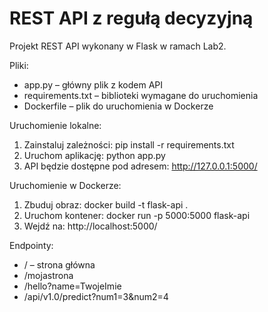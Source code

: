 # REST API z regułą decyzyjną
Projekt REST API wykonany w Flask w ramach Lab2.

Pliki:
- app.py – główny plik z kodem API
- requirements.txt – biblioteki wymagane do uruchomienia
- Dockerfile – plik do uruchomienia w Dockerze

Uruchomienie lokalne:
1. Zainstaluj zależności: pip install -r requirements.txt
2. Uruchom aplikację: python app.py
3. API będzie dostępne pod adresem: http://127.0.0.1:5000/

Uruchomienie w Dockerze:
1. Zbuduj obraz: docker build -t flask-api .
2. Uruchom kontener: docker run -p 5000:5000 flask-api
3. Wejdź na: http://localhost:5000/

Endpointy:
- / – strona główna
- /mojastrona
- /hello?name=TwojeImie
- /api/v1.0/predict?num1=3&num2=4
